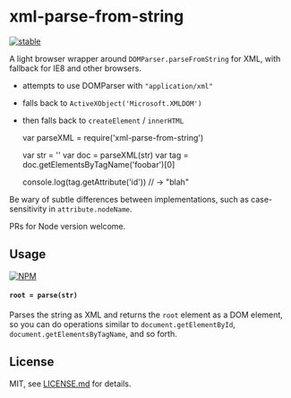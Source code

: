 xml-parse-from-string
=====================

[![stable](http://badges.github.io/stability-badges/dist/stable.svg)](http://github.com/badges/stability-badges)

A light browser wrapper around `DOMParser.parseFromString` for XML, with fallback for IE8 and other browsers.

-   attempts to use DOMParser with `"application/xml"`
-   falls back to `ActiveXObject('Microsoft.XMLDOM')`
-   then falls back to `createElement` / `innerHTML`

    var parseXML = require('xml-parse-from-string')

    var str = '<root><foobar id="blah"></foobar></root>'
    var doc = parseXML(str)
    var tag = doc.getElementsByTagName('foobar')[0]

    console.log(tag.getAttribute('id')) // -> "blah"

Be wary of subtle differences between implementations, such as case-sensitivity in `attribute.nodeName`.

PRs for Node version welcome.

Usage
-----

[![NPM](https://nodei.co/npm/xml-parse-from-string.png)](https://www.npmjs.com/package/xml-parse-from-string)

#### `root = parse(str)`

Parses the string as XML and returns the `root` element as a DOM element, so you can do operations similar to `document.getElementById`, `document.getElementsByTagName`, and so forth.

License
-------

MIT, see [LICENSE.md](http://github.com/Jam3/xml-parse-from-string/blob/master/LICENSE.md) for details.
